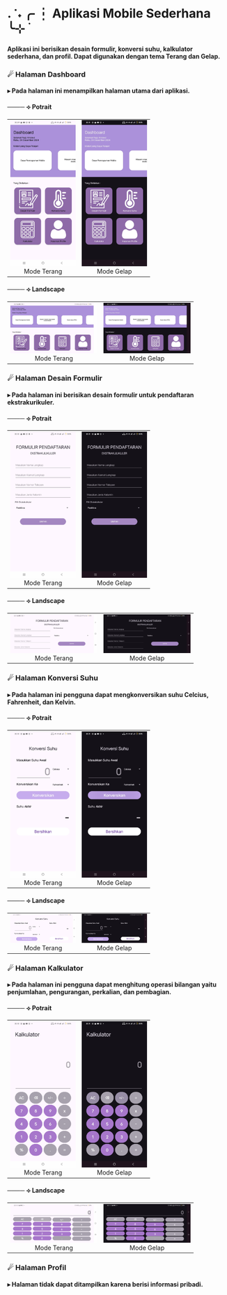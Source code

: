 <h1>. ݁ ˖╭ ┆ Aplikasi Mobile Sederhana ╰⊹ ࣪</h1>
<h4>Aplikasi ini berisikan desain formulir, konversi suhu, kalkulator sederhana, dan profil. Dapat digunakan dengan tema Terang dan Gelap.</h4>
<h3>☄ Halaman Dashboard</h3>
<h4>▸ Pada halaman ini menampilkan halaman utama dari aplikasi.</h4>
<h4>──── ⟢ Potrait</h4>
<table>
  <tr align="center">
    <td><img src="app/src/main/res/drawable/dashboardterang1.jpg" width="150"><br>Mode Terang</td>
    <td><img src="app/src/main/res/drawable/dashboardgelap11.jpg" width="150"><br>Mode Gelap</td>
  </tr>
</table>
<h4>──── ⟢ Landscape</h4>
<table>
  <tr align="center">
    <td><img src="app/src/main/res/drawable/dashboardterang2.jpg" width="200"><br>Mode Terang</td>
    <td><img src="app/src/main/res/drawable/dashboardgelap2.jpg" width="200"><br>Mode Gelap</td>
  </tr>
</table>
<h3>☄ Halaman Desain Formulir</h3>
<h4>▸ Pada halaman ini berisikan desain formulir untuk pendaftaran ekstrakurikuler.</h4>
<h4>──── ⟢ Potrait</h4>
<table>
  <tr align="center">
    <td><img src="app/src/main/res/drawable/formterang1.jpg" width="150"><br>Mode Terang</td>
    <td><img src="app/src/main/res/drawable/formgelap1.jpg" width="150"><br>Mode Gelap</td>
  </tr>
</table>
<h4>──── ⟢ Landscape</h4>
<table>
  <tr align="center">
    <td><img src="app/src/main/res/drawable/formterang2.jpg" width="200"><br>Mode Terang</td>
    <td><img src="app/src/main/res/drawable/formgelap2.jpg" width="200"><br>Mode Gelap</td>
  </tr>
</table>
<h3>☄ Halaman Konversi Suhu</h3>
<h4>▸ Pada halaman ini pengguna dapat mengkonversikan suhu Celcius, Fahrenheit, dan Kelvin.</h4>
<h4>──── ⟢ Potrait</h4>
<table>
  <tr align="center">
    <td><img src="app/src/main/res/drawable/suhuterang1.jpg" width="150"><br>Mode Terang</td>
    <td><img src="app/src/main/res/drawable/suhugelap1.jpg" width="150"><br>Mode Gelap</td>
  </tr>
</table>
<h4>──── ⟢ Landscape</h4>
<table>
  <tr align="center">
    <td><img src="app/src/main/res/drawable/suhuterang2.jpg" width="150"><br>Mode Terang</td>
    <td><img src="app/src/main/res/drawable/suhugelap2.jpg" width="150"><br>Mode Gelap</td>
  </tr>
</table>
<h3>☄ Halaman Kalkulator</h3>
<h4>▸ Pada halaman ini pengguna dapat menghitung operasi bilangan yaitu penjumlahan, pengurangan, perkalian, dan pembagian.</h4>
<h4>──── ⟢ Potrait</h4>
<table>
  <tr align="center">
    <td><img src="app/src/main/res/drawable/kalkulatorterang1.jpg" width="150"><br>Mode Terang</td>
    <td><img src="app/src/main/res/drawable/kalkulatorgelap1.jpg" width="150"><br>Mode Gelap</td>
  </tr>
</table>
<h4>──── ⟢ Landscape</h4>
<table>
  <tr align="center">
    <td><img src="app/src/main/res/drawable/kalkulatorterang2.jpg" width="200"><br>Mode Terang</td>
    <td><img src="app/src/main/res/drawable/kalkulatorgelap2.jpg" width="200"><br>Mode Gelap</td>
  </tr>
</table>
<h3>☄ Halaman Profil</h3>
<h4>▸ Halaman tidak dapat ditampilkan karena berisi informasi pribadi.</h4>
<h1></h1>
